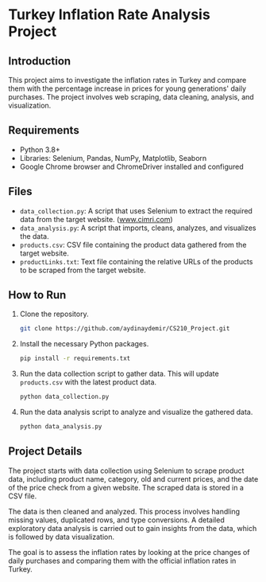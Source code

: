 # Turkey Inflation Rate Analysis Project

## Introduction

This project aims to investigate the inflation rates in Turkey and compare them with the percentage increase in prices for young generations' daily purchases. The project involves web scraping, data cleaning, analysis, and visualization.

## Requirements

- Python 3.8+
- Libraries: Selenium, Pandas, NumPy, Matplotlib, Seaborn
- Google Chrome browser and ChromeDriver installed and configured

## Files

- `data_collection.py`: A script that uses Selenium to extract the required data from the target website. (www.cimri.com)
- `data_analysis.py`: A script that imports, cleans, analyzes, and visualizes the data.
- `products.csv`: CSV file containing the product data gathered from the target website.
- `productLinks.txt`: Text file containing the relative URLs of the products to be scraped from the target website.

## How to Run

1. Clone the repository.

   ```bash
   git clone https://github.com/aydinaydemir/CS210_Project.git
   ```

2. Install the necessary Python packages.

   ```bash
   pip install -r requirements.txt
   ```

3. Run the data collection script to gather data. This will update `products.csv` with the latest product data.

   ```bash
   python data_collection.py
   ```

4. Run the data analysis script to analyze and visualize the gathered data.
   ```bash
   python data_analysis.py
   ```

## Project Details

The project starts with data collection using Selenium to scrape product data, including product name, category, old and current prices, and the date of the price check from a given website. The scraped data is stored in a CSV file.

The data is then cleaned and analyzed. This process involves handling missing values, duplicated rows, and type conversions. A detailed exploratory data analysis is carried out to gain insights from the data, which is followed by data visualization.

The goal is to assess the inflation rates by looking at the price changes of daily purchases and comparing them with the official inflation rates in Turkey.
